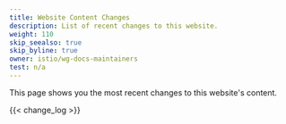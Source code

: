 ```yaml
---
title: Website Content Changes
description: List of recent changes to this website.
weight: 110
skip_seealso: true
skip_byline: true
owner: istio/wg-docs-maintainers
test: n/a
---
```


This page shows you the most recent changes to this website's content.

{{< change_log >}}
